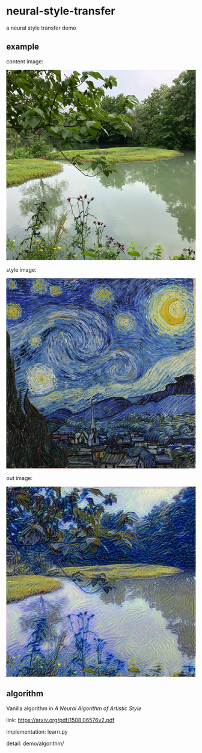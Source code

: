 # neural-style-transfer

a neural style transfer demo

## example

content image:

![image](https://github.com/yuchenxi2000/neural-style-transfer/raw/master/demo/pics/west.png)

style image:

![image](https://github.com/yuchenxi2000/neural-style-transfer/raw/master/demo/pics/starry-night.png)

out image:

![image](https://github.com/yuchenxi2000/neural-style-transfer/raw/master/demo/pics/west-starry-origin.png)

## algorithm

Vanilla algorithm in _A Neural Algorithm of Artistic Style_

link: https://arxiv.org/pdf/1508.06576v2.pdf

implementation: learn.py

detail: demo/algorithm/
